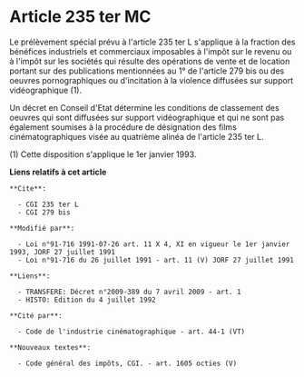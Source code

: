 # Article 235 ter MC

Le prélèvement spécial prévu à l'article 235 ter L s'applique à la fraction des bénéfices industriels et commerciaux
imposables à l'impôt sur le revenu ou à l'impôt sur les sociétés qui résulte des opérations de vente et de location portant
sur des publications mentionnées au 1° de l'article 279 bis ou des oeuvres pornographiques ou d'incitation à la violence
diffusées sur support vidéographique (1).

Un décret en Conseil d'Etat détermine les conditions de classement des oeuvres qui sont diffusées sur support vidéographique
et qui ne sont pas également soumises à la procédure de désignation des films cinématographiques visée au quatrième alinéa de
l'article 235 ter L.

(1) Cette disposition s'applique le 1er janvier 1993.

**Liens relatifs à cet article**

	**Cite**:

	  - CGI 235 ter L
	  - CGI 279 bis

	**Modifié par**:

	  - Loi n°91-716 1991-07-26 art. 11 X 4, XI en vigueur le 1er janvier 1993, JORF 27 juillet 1991
	  - Loi n°91-716 du 26 juillet 1991 - art. 11 (V) JORF 27 juillet 1991

	**Liens**:

	  - TRANSFERE: Décret n°2009-389 du 7 avril 2009 - art. 1
	  - HISTO: Edition du 4 juillet 1992

	**Cité par**:

	  - Code de l'industrie cinématographique - art. 44-1 (VT)

	**Nouveaux textes**:

	  - Code général des impôts, CGI. - art. 1605 octies (V)
